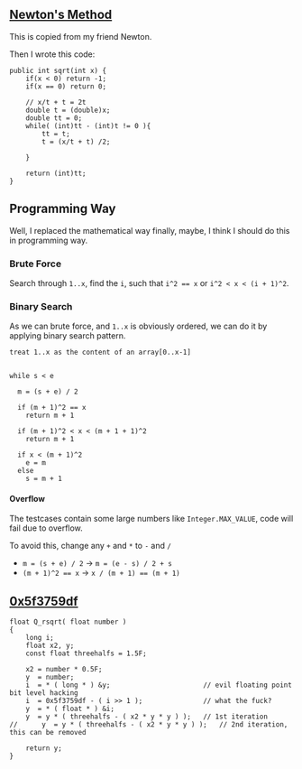 ## [Newton's Method](http://en.wikipedia.org/wiki/Newton%27s_method)

This is copied from my friend Newton.

Then I wrote this code:

```
public int sqrt(int x) {
    if(x < 0) return -1;
    if(x == 0) return 0;

    // x/t + t = 2t
    double t = (double)x;
    double tt = 0;
    while( (int)tt - (int)t != 0 ){
        tt = t;
        t = (x/t + t) /2;
        
    }
    
    return (int)tt;
}
```

## Programming Way

Well, I replaced the mathematical way finally, maybe, I think I should do this in programming way.

### Brute Force

Search through `1..x`, find the `i`, such that `i^2 == x` or  `i^2 < x < (i + 1)^2`.


### Binary Search

As we can brute force, and `1..x` is obviously ordered, we can do it by applying binary search pattern.


```
treat 1..x as the content of an array[0..x-1]


while s < e
  
  m = (s + e) / 2
  
  if (m + 1)^2 == x
    return m + 1
  
  if (m + 1)^2 < x < (m + 1 + 1)^2
    return m + 1
  
  if x < (m + 1)^2
    e = m
  else
    s = m + 1
```

#### Overflow

The testcases contain some large numbers like `Integer.MAX_VALUE`, code will fail due to overflow.

To avoid this, change any `+` and `*` to `-` and `/`
  
  * `m = (s + e) / 2` -> `m = (e - s) / 2 + s`
  * `(m + 1)^2 == x`  -> `x / (m + 1) == (m + 1)`


## [0x5f3759df](http://en.wikipedia.org/wiki/Fast_inverse_square_root)

```
float Q_rsqrt( float number )
{
	long i;
	float x2, y;
	const float threehalfs = 1.5F;
 
	x2 = number * 0.5F;
	y  = number;
	i  = * ( long * ) &y;                       // evil floating point bit level hacking
	i  = 0x5f3759df - ( i >> 1 );               // what the fuck?
	y  = * ( float * ) &i;
	y  = y * ( threehalfs - ( x2 * y * y ) );   // 1st iteration
//      y  = y * ( threehalfs - ( x2 * y * y ) );   // 2nd iteration, this can be removed
 
	return y;
}
```

